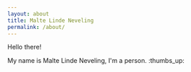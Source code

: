 ```yaml
---
layout: about
title: Malte Linde Neveling
permalink: /about/
---
```

Hello there!

My name is  Malte Linde Neveling, I'm a person. :thumbs_up: